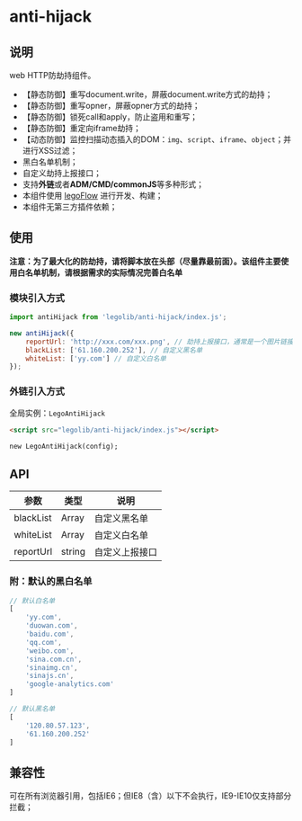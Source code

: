 # anti-hijack

## 说明

web HTTP防劫持组件。

* 【静态防御】重写document.write，屏蔽document.write方式的劫持；
* 【静态防御】重写opner，屏蔽opner方式的劫持；
* 【静态防御】锁死call和apply，防止盗用和重写；
* 【静态防御】重定向iframe劫持；
* 【动态防御】监控扫描动态插入的DOM：`img`、`script`、`iframe`、`object`；并进行XSS过滤；
* 黑白名单机制；
* 自定义劫持上报接口；
* 支持**外链**或者**ADM/CMD/commonJS**等多种形式；
* 本组件使用 [legoFlow](https://legoflow.com/) 进行开发、构建；
* 本组件无第三方插件依赖；

## 使用

**注意：为了最大化的防劫持，请将脚本放在头部（尽量靠最前面）。该组件主要使用白名单机制，请根据需求的实际情况完善白名单**

### 模块引入方式

````javascript
import antiHijack from 'legolib/anti-hijack/index.js';

new antiHijack({
    reportUrl: 'http://xxx.com/xxx.png', // 劫持上报接口，通常是一个图片链接
    blackList: ['61.160.200.252'], // 自定义黑名单
    whiteList: ['yy.com'] // 自定义白名单
});
````

### 外链引入方式

全局实例：`LegoAntiHijack`

```html
<script src="legolib/anti-hijack/index.js"></script>

new LegoAntiHijack(config);
```

## API

|参数|类型|说明|
| ------| ------ | ------ |
|blackList|Array|自定义黑名单|
|whiteList|Array|自定义白名单|
|reportUrl|string|自定义上报接口|


### 附：默认的黑白名单

````javascript
// 默认白名单
[
    'yy.com',
    'duowan.com',
    'baidu.com',
    'qq.com',
    'weibo.com',
    'sina.com.cn',
    'sinaimg.cn',
    'sinajs.cn',
    'google-analytics.com'
]

// 默认黑名单
[
    '120.80.57.123',
    '61.160.200.252'
]
````

## 兼容性

可在所有浏览器引用，包括IE6；但IE8（含）以下不会执行，IE9-IE10仅支持部分拦截；

